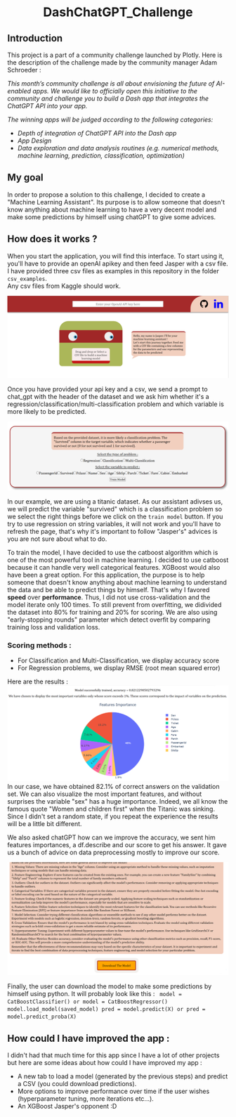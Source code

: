 <h1 align="center"> DashChatGPT_Challenge </h1>

## Introduction
This project is a part of a community challenge launched by Plotly.
Here is the description of the challenge made by the community manager Adam Schroeder :

<em>This month’s community challenge is all about envisioning the future of AI-enabled apps. We would like to officially open this initiative to the community and challenge you to build a Dash app that integrates the ChatGPT API into your app.

The winning apps will be judged according to the following categories:

* Depth of integration of ChatGPT API into the Dash app
* App Design
* Data exploration and data analysis routines (e.g. numerical methods, machine learning, prediction, classification, optimization)</em>

## My goal
In order to propose a solution to this challenge, I decided to create a "Machine Learning Assistant". Its purpose is to allow someone that doesn't know anything about machine learning to have a very decent model and make some predictions by himself using chatGPT to give some advices.

## How does it works ?
When you start the application, you will find this interface. To start using it, you'll have to provide an openAI apikey and then feed Jasper with a csv file. I have provided three csv files as examples in this repository in the folder <code>csv_examples</code>.  
Any csv files from Kaggle should work.

![!img_1](imgs/tuto_1.PNG)

Once you have provided your api key and a csv, we send a prompt to chat_gpt with the header of the dataset and we ask him whether it's a regression/classification/multi-classification problem and which variable is more likely to be predicted.

![!img_2](imgs/tuto_2.PNG)

In our example, we are using a titanic dataset. As our assistant adivses us, we will predict the variable "survived" which is a classification problem so we select the right things before we click on the <code>train model</code> button. If you try to use regression on string variables, it will not work and you'll have to refresh the page, that's why it's important to follow "Jasper's" advices is you are not sure about what to do.

To train the model, I have decided to use the catboost algorithm which is one of the most powerful tool in machine learning. I decided to use catboost because it can handle very well categorical features. XGBoost would also have been a great option.
For this application, the purpose is to help someone that doesn't know anything about machine learning to understand the data and be able to predict things by himself. That's why I favored <b>speed</b> over <b>performance</b>.
Thus, I did not use cross-validation and the model iterate only 100 times. To still prevent from overfitting, we didivided the dataset into 80% for training and 20% for scoring. We are also using "early-stopping rounds" parameter which detect overfit by comparing training loss and validation loss.
### Scoring methods :
* For Classification and Multi-Classification, we display accuracy score
* For Regression problems, we display RMSE (root mean squared error)

Here are the results :
![!img_3](imgs/tuto_3.PNG)
In our case, we have obtained 82.1% of correct answers on the validation set. We can also visualize the most important features, and without surprises the variable "sex" has a huge importance. Indeed, we all know the famous quote "Women and children first" when the Titanic was sinking.
Since I didn't set a random state, if you repeat the experience the results will be a little bit different.

We also asked chatGPT how can we improve the accuracy, we sent him features importances, a df.describe and our score to get his answer. It gave us a bunch of advice on data preprocessing mostly to improve our score.

![!img_4](imgs/tuto_4.png)

Finally, the user can download the model to make some predictions by himself using python. 
It will probably look like this :
<code>
model = CatBoostClassifier() or model = CatBoostRegressor()
model.load_model(saved_model)
pred = model.predict(X) or pred = model.predict_proba(X) </code>


## How could I have improved the app :
I didn't had that much time for this app since I have a lot of other projects but here are some ideas about how could I have improved my app :
* A new tab to load a model (generated by the previous steps) and predict a CSV (you could download predictions).
* More options to improve performance over time if the user wishes (hyperparameter tuning, more iterations etc...).
* An XGBoost Jasper's opponent :D









